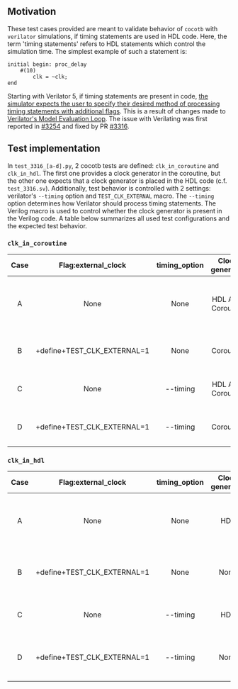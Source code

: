 ## Motivation

These test cases provided are meant to validate behavior of `cocotb` with `verilator` simulations, if timing statements are used in HDL code. Here, the term 'timing statements' refers to HDL statements which control the simulation time. The simplest example of such a statement is:

    initial begin: proc_delay
        #(10)
            clk = ~clk;
    end

Starting with Verilator 5, if timing statements are present in code, [the simulator expects the user to specify their desired method of processing timing statements with additional flags](https://veripool.org/guide/latest/exe_verilator.html#cmdoption-no-timing). This is a result of changes made to [Verilator's Model Evaluation Loop](https://veripool.org/guide/latest/connecting.html#wrappers-and-model-evaluation-loop). The issue with Verilating was first reported in [#3254](https://github.com/cocotb/cocotb/issues/3254) and fixed by PR [#3316](https://github.com/cocotb/cocotb/pull/3316).

## Test implementation
In `test_3316_[a-d].py`, 2 cocotb tests are defined: `clk_in_coroutine` and `clk_in_hdl`. The first one provides a clock generator in the coroutine, but the other one expects that a clock generator is placed in the HDL code (c.f. `test_3316.sv`). Additionally, test behavior is controlled with 2 settings: verilator's `--timing` option and `TEST_CLK_EXTERNAL` macro. The `--timing` option determines how Verilator should process timing statements. The Verilog macro is used to control whether the clock generator is present in the Verilog code. A table below summarizes all used test configurations and the expected test behavior.

### `clk_in_coroutine`

| Case  |     Flag:external_clock     | timing_option |  Clock generator  |                  Description                  |
| :---: | :-------------------------: | :-----------: | :---------------: | :-------------------------------------------: |
|   A   |            None             |     None      | HDL AND Coroutine | Expected fail: Verilator needs timing options |
|   B   | +define+TEST_CLK_EXTERNAL=1 |     None      |     Coroutine     |        Expected pass: regression case         |
|   C   |            None             |   --timing    | HDL AND Coroutine |     Expected pass: since #3316 is merged      |
|   D   | +define+TEST_CLK_EXTERNAL=1 |   --timing    |     Coroutine     |        Expected pass: regression case         |

### `clk_in_hdl`

| Case  |     Flag:external_clock     | timing_option | Clock generator |                  Description                   |
| :---: | :-------------------------: | :-----------: | :-------------: | :--------------------------------------------: |
|   A   |            None             |     None      |       HDL       | Expected fail: Verilator needs timing options  |
|   B   | +define+TEST_CLK_EXTERNAL=1 |     None      |      None       | Expected fail: No events driving the simulator |
|   C   |            None             |   --timing    |       HDL       |      Expected pass: since #3316 is merged      |
|   D   | +define+TEST_CLK_EXTERNAL=1 |   --timing    |      None       | Expected fail: No events driving the simulator |
